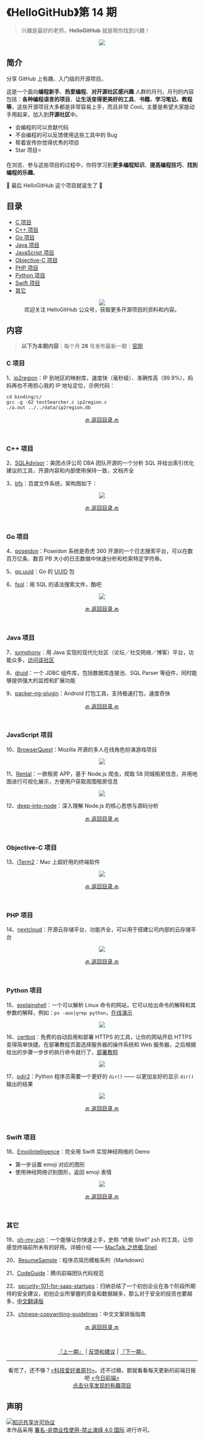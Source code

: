 # 《HelloGitHub》第 14 期
>兴趣是最好的老师，**HelloGitHub** 就是帮你找到兴趣！
<p align="center">
    <img src='https://raw.githubusercontent.com/521xueweihan/img/master/hellogithub/01/img/hello-github.jpg' style="max-width:100%;"></img>
</p>

## 简介
分享 GitHub 上有趣、入门级的开源项目。

这是一个面向**编程新手**、**热爱编程**、**对开源社区感兴趣** 人群的月刊，月刊的内容包括：**各种编程语言的项目**、**让生活变得更美好的工具**、**书籍、学习笔记、教程等**，这些开源项目大多都是非常容易上手，而且非常 Cool。主要是希望大家能动手用起来，加入到**开源社区**中。
- 会编程的可以贡献代码
- 不会编程的可以反馈使用这些工具中的 Bug
- 帮着宣传你觉得优秀的项目
- Star 项目⭐️

在浏览、参与这些项目的过程中，你将学习到**更多编程知识**、**提高编程技巧**、**找到编程的乐趣**。

🎉 最后 HelloGitHub 这个项目就诞生了 🎉

## 目录
- [C 项目](#C-项目)
- [C++ 项目](#C-项目-1)
- [Go 项目](#Go-项目)
- [Java 项目](#Java-项目)
- [JavaScript 项目](#JavaScript-项目)
- [Objective-C 项目](#Objective-C-项目)
- [PHP 项目](#PHP-项目)
- [Python 项目](#Python-项目)
- [Swift 项目](#Swift-项目)
- [其它](#其它)


<p align="center">
  <img src="https://raw.githubusercontent.com/521xueweihan/img/master/hellogithub/logo/weixin.png" style="max-width:30%;"></img><br>
欢迎关注 HelloGitHub 公众号，获取更多开源项目的资料和内容。
</p>

## 内容
> **以下为本期内容**｜每个月 **28** 号发布最新一期｜[官网](https://hellogithub.com/)

### C 项目
1、[ip2region](https://hellogithub.com/periodical/statistics/click/?target=https://github.com/lionsoul2014/ip2region)：IP 到地区的映射库，速度快（毫秒级）、准确性高（99.9%），妈妈再也不用担心我的 IP 地址定位，示例代码：
```
cd binding/c/
gcc -g -O2 testSearcher.c ip2region.c
./a.out ../../data/ip2region.db
```

<p align="center"><a href="#目录">🔙 返回目录 🔙</a></p><br>

### C++ 项目
2、[SQLAdvisor](https://hellogithub.com/periodical/statistics/click/?target=https://github.com/Meituan-Dianping/SQLAdvisor)：美团点评公司 DBA 团队开源的一个分析 SQL 并给出索引优化建议的工具，开源内容和内部使用保持一致，文档齐全

3、[bfs](https://hellogithub.com/periodical/statistics/click/?target=https://github.com/baidu/bfs)：百度文件系统，架构图如下：

<p align="center"><img src='https://raw.githubusercontent.com/521xueweihan/img/master/hellogithub/14/img/bfs-show-min.png' style="max-width:80%; max-height=80%;"></img></p>

<p align="center"><a href="#目录">🔙 返回目录 🔙</a></p><br>

### Go 项目
4、[poseidon](https://hellogithub.com/periodical/statistics/click/?target=https://github.com/Qihoo360/poseidon)：Poseidon 系统是奇虎 360 开源的一个日志搜索平台，可以在数百万亿条、数百 PB 大小的日志数据中快速分析和检索特定字符串。

5、[go.uuid](https://hellogithub.com/periodical/statistics/click/?target=https://github.com/satori/go.uuid)：Go 的 [UUID](http://baike.baidu.com/item/UUID) 包

6、[fsql](https://hellogithub.com/periodical/statistics/click/?target=https://github.com/kshvmdn/fsql)：用 SQL 的语法搜索文件，酷吧


<p align="center"><img src='https://raw.githubusercontent.com/521xueweihan/img/master/hellogithub/14/img/fsql.gif' style="max-width:80%; max-height=80%;"></img></p>

<p align="center"><a href="#目录">🔙 返回目录 🔙</a></p><br>

### Java 项目
7、[symphony](https://hellogithub.com/periodical/statistics/click/?target=https://github.com/b3log/symphony)：用 Java 实现的现代化社区（论坛／社交网络／博客）平台，功能众多，[访问该社区](https://hacpai.com/tag/Sym)

8、[druid](https://hellogithub.com/periodical/statistics/click/?target=https://github.com/alibaba/druid)：一个 JDBC 组件库，包括数据库连接池、SQL Parser 等组件，同时能够提供强大的监控和扩展功能

9、[packer-ng-plugin](https://hellogithub.com/periodical/statistics/click/?target=https://github.com/mcxiaoke/packer-ng-plugin)：Android 打包工具，支持极速打包，速度奇快

<p align="center"><a href="#目录">🔙 返回目录 🔙</a></p><br>

### JavaScript 项目
10、[BrowserQuest](https://hellogithub.com/periodical/statistics/click/?target=https://github.com/mozilla/BrowserQuest)：Mozilla 开源的多人在线角色扮演游戏项目


<p align="center"><img src='https://raw.githubusercontent.com/521xueweihan/img/master/hellogithub/14/img/browserquest-show-min.png' style="max-width:80%; max-height=80%;"></img></p>

11、[Rental](https://hellogithub.com/periodical/statistics/click/?target=https://github.com/answershuto/Rental)：一款租房 APP，基于 Node.js 爬虫，爬取 58 同城租房信息，并用地图进行可视化展示，方便用户获取周围租房信息


<p align="center"><img src='https://raw.githubusercontent.com/521xueweihan/img/master/hellogithub/14/img/rental-show-min.png' style="max-width:80%; max-height=80%;"></img></p>

12、[deep-into-node](https://hellogithub.com/periodical/statistics/click/?target=https://github.com/yjhjstz/deep-into-node)：深入理解 Node.js 的核心思想与源码分析

<p align="center"><a href="#目录">🔙 返回目录 🔙</a></p><br>

### Objective-C 项目
13、[iTerm2](https://hellogithub.com/periodical/statistics/click/?target=https://github.com/gnachman/iTerm2)：Mac 上超好用的终端软件


<p align="center"><img src='https://raw.githubusercontent.com/521xueweihan/img/master/hellogithub/14/img/iterm2-show-min.png' style="max-width:80%; max-height=80%;"></img></p>

<p align="center"><a href="#目录">🔙 返回目录 🔙</a></p><br>

### PHP 项目
14、[nextcloud](https://hellogithub.com/periodical/statistics/click/?target=https://github.com/nextcloud/server)：开源云存储平台，功能齐全，可以用于搭建公司内部的云存储平台


<p align="center"><img src='https://raw.githubusercontent.com/521xueweihan/img/master/hellogithub/14/img/nextcloud-show-min.png' style="max-width:80%; max-height=80%;"></img></p>

<p align="center"><a href="#目录">🔙 返回目录 🔙</a></p><br>

### Python 项目
15、[explainshell](https://hellogithub.com/periodical/statistics/click/?target=https://github.com/idank/explainshell)：一个可以解析 Linux 命令的网站，它可以给出命令的解释和其参数的解释，例如：`ps -aux|grep python`，[在线演示](https://www.explainshell.com/)


<p align="center"><img src='https://raw.githubusercontent.com/521xueweihan/img/master/hellogithub/14/img/explainshell-show-min.png' style="max-width:80%; max-height=80%;"></img></p>

16、[certbot](https://hellogithub.com/periodical/statistics/click/?target=https://github.com/certbot/certbot)：免费的自动启用和部署 HTTPS 的工具，让你的网站开启 HTTPS 变得简单快捷。在部署教程页面选择服务器的操作系统和 Web 服务器，之后根据给出的步骤一步步的执行命令就行了，[部署教程](https://certbot.eff.org/)


<p align="center"><img src='https://raw.githubusercontent.com/521xueweihan/img/master/hellogithub/14/img/cerbot-show-min.png' style="max-width:80%; max-height=80%;"></img></p>

17、[pdir2](https://hellogithub.com/periodical/statistics/click/?target=https://github.com/laike9m/pdir2)：Python 程序员需要一个更好的 `dir()` —— 以更加友好的显示 `dir()` 输出的结果


<p align="center"><img src='https://raw.githubusercontent.com/521xueweihan/img/master/hellogithub/14/img/pdir2.gif' style="max-width:80%; max-height=80%;"></img></p>

<p align="center"><a href="#目录">🔙 返回目录 🔙</a></p><br>

### Swift 项目
18、[EmojiIntelligence](https://hellogithub.com/periodical/statistics/click/?target=https://github.com/Luubra/EmojiIntelligence)：完全用 Swift 实现神经网络的 Demo
- 第一步设置 emoji 对应的图形
- 使用神经网络识别图形，返回 emoji 表情


<p align="center"><img src='https://raw.githubusercontent.com/521xueweihan/img/master/hellogithub/14/img/emoji-intelligence.gif' style="max-width:80%; max-height=80%;"></img></p>

<p align="center"><a href="#目录">🔙 返回目录 🔙</a></p><br>

### 其它
19、[oh-my-zsh](https://hellogithub.com/periodical/statistics/click/?target=https://github.com/robbyrussell/oh-my-zsh)：一个能够让你快速上手，史称 “终极 Shell” zsh 的工具，让你感觉终端前所未有的好用。详细介绍 —— [MacTalk 之终极 Shell](http://macshuo.com/?p=676)

20、[ResumeSample](https://hellogithub.com/periodical/statistics/click/?target=https://github.com/geekcompany/ResumeSample)：程序员简历模板系列（Markdown）

21、[CodeGuide](https://hellogithub.com/periodical/statistics/click/?target=https://github.com/AlloyTeam/CodeGuide)：腾讯前端团队代码规范

22、[security-101-for-saas-startups](https://hellogithub.com/periodical/statistics/click/?target=https://github.com/forter/security-101-for-saas-startups)：归纳总结了一个初创企业在各个阶段所期待的安全建议，初创企业所掌握的资金和数据越多，那么对于安全的投资也要越多，[中文翻译版](https://github.com/forter/security-101-for-saas-startups/blob/chinese/readme.md)

23、[chinese-copywriting-guidelines](https://hellogithub.com/periodical/statistics/click/?target=https://github.com/sparanoid/chinese-copywriting-guidelines)：中文文案排版指南

<p align="center"><a href="#目录">🔙 返回目录 🔙</a></p><br>



<p align="center">
    <a href="https://github.com/521xueweihan/HelloGitHub/blob/master/content/13/HelloGitHub13.md">『上一期』</a> | <a href='https://github.com/521xueweihan/HelloGitHub/issues/673'>反馈和建议</a> | <a href="https://github.com/521xueweihan/HelloGitHub/blob/master/content/15/HelloGitHub15.md">『下一期』</a>
</p>

---
<p align="center">
    看完了，还不够？<a href='https://github.com/ruanyf/weekly'><科技爱好者周刊></a>。还不过瘾，那就看看每天更新的前端日报吧 <a href='https://daily.fairyever.com/'><今日前端></a><br>
    <a href='https://github.com/521xueweihan/HelloGitHub/issues/new'>点击分享发现的有趣项目</a>
</p>


## 声明
<a rel="license" href="https://creativecommons.org/licenses/by-nc-nd/4.0/deed.zh"><img alt="知识共享许可协议" style="border-width: 0" src="https://licensebuttons.net/l/by-nc-nd/4.0/88x31.png"></a><br>本作品采用 <a rel="license" href="https://creativecommons.org/licenses/by-nc-nd/4.0/deed.zh">署名-非商业性使用-禁止演绎 4.0 国际</a> 进行许可。

